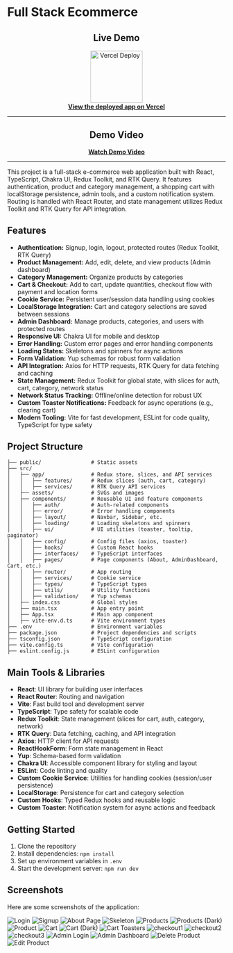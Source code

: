 # Full Stack Ecommerce

<div align="center">
	<h2>Live Demo</h2>
	<a href="https://full-stack-ecommerce-neon.vercel.app/" target="_blank">
		<img src="https://vercel.com/button" alt="Vercel Deploy" width="120" />
	</a>
	<br />
	<a href="https://full-stack-ecommerce-neon.vercel.app/" target="_blank"><b>View the deployed app on Vercel</b></a>
</div>

---

<div align="center">
	<h2>Demo Video</h2>
	<a href="https://drive.google.com/file/d/1A7Uz5pTdCcXsu3sG50yj2hJuNRrQ5DcI/view?usp=sharing" target="_blank"><b>Watch Demo Video</b></a>
</div>

---


This project is a full-stack e-commerce web application built with React, TypeScript, Chakra UI, Redux Toolkit, and RTK Query. It features authentication, product and category management, a shopping cart with localStorage persistence, admin tools, and a custom notification system. Routing is handled with React Router, and state management utilizes Redux Toolkit and RTK Query for API integration.

## Features

- **Authentication:** Signup, login, logout, protected routes (Redux Toolkit, RTK Query)
- **Product Management:** Add, edit, delete, and view products (Admin dashboard)
- **Category Management:** Organize products by categories
- **Cart & Checkout:** Add to cart, update quantities, checkout flow with payment and location forms
- **Cookie Service:** Persistent user/session data handling using cookies
- **LocalStorage Integration:** Cart and category selections are saved between sessions
- **Admin Dashboard:** Manage products, categories, and users with protected routes
- **Responsive UI:** Chakra UI for mobile and desktop
- **Error Handling:** Custom error pages and error handling components
- **Loading States:** Skeletons and spinners for async actions
- **Form Validation:** Yup schemas for robust form validation
- **API Integration:** Axios for HTTP requests, RTK Query for data fetching and caching
- **State Management:** Redux Toolkit for global state, with slices for auth, cart, category, network status
- **Network Status Tracking:** Offline/online detection for robust UX
- **Custom Toaster Notifications:** Feedback for async operations (e.g., clearing cart)
- **Modern Tooling:** Vite for fast development, ESLint for code quality, TypeScript for type safety

## Project Structure

```
├── public/                # Static assets
├── src/
│   ├── app/               # Redux store, slices, and API services
│   │   ├── features/      # Redux slices (auth, cart, category)
│   │   ├── services/      # RTK Query API services
│   ├── assets/            # SVGs and images
│   ├── components/        # Reusable UI and feature components
│   │   ├── auth/          # Auth-related components
│   │   ├── error/         # Error handling components
│   │   ├── layout/        # Navbar, Sidebar, etc.
│   │   ├── loading/       # Loading skeletons and spinners
│   │   ├── ui/            # UI utilities (toaster, tooltip, paginator)
│   │   ├── config/        # Config files (axios, toaster)
│   │   ├── hooks/         # Custom React hooks
│   │   ├── interfaces/    # TypeScript interfaces
│   │   ├── pages/         # Page components (About, AdminDashboard, Cart, etc.)
│   │   ├── router/        # App routing
│   │   ├── services/      # Cookie service
│   │   ├── types/         # TypeScript types
│   │   ├── utils/         # Utility functions
│   │   ├── validation/    # Yup schemas
│   ├── index.css          # Global styles
│   ├── main.tsx           # App entry point
│   ├── App.tsx            # Main app component
│   ├── vite-env.d.ts      # Vite environment types
├── .env                   # Environment variables
├── package.json           # Project dependencies and scripts
├── tsconfig.json          # TypeScript configuration
├── vite.config.ts         # Vite configuration
├── eslint.config.js       # ESLint configuration
```

## Main Tools & Libraries

- **React**: UI library for building user interfaces
- **React Router**: Routing and navigation
- **Vite**: Fast build tool and development server
- **TypeScript**: Type safety for scalable code
- **Redux Toolkit**: State management (slices for cart, auth, category, network)
- **RTK Query**: Data fetching, caching, and API integration
- **Axios**: HTTP client for API requests
- **ReactHookForm**: Form state management in React
- **Yup**: Schema-based form validation
- **Chakra UI**: Accessible component library for styling and layout
- **ESLint**: Code linting and quality
- **Custom Cookie Service**: Utilities for handling cookies (session/user persistence)
- **LocalStorage**: Persistence for cart and category selection
- **Custom Hooks**: Typed Redux hooks and reusable logic
- **Custom Toaster**: Notification system for async actions and feedback

## Getting Started

1. Clone the repository
2. Install dependencies: `npm install`
3. Set up environment variables in `.env`
4. Start the development server: `npm run dev`

## Screenshots

Here are some screenshots of the application:

![Login](src/assets/login.png)
![Signup](src/assets/signup.png)
![About Page](src/assets/about.png)
![Skeleton](src/assets/skeleton.png)
![Products](src/assets/products.png)
![Products (Dark)](src/assets/products-dark.png)
![Product](src/assets/product.png)
![Cart](src/assets/cart.png)
![Cart (Dark)](src/assets/cart-dark.png)
![Cart Toasters](src/assets/cart-toasters.png)
![checkout1](src/assets/checkout1.png)
![checkout2](src/assets/checkout2.png)
![checkout3](src/assets/checkout3.png)
![Admin Login](src/assets/admin-login.png)
![Admin Dashboard](src/assets/admin-dashboard.png)
![Delete Product](src/assets/delete-product.png)
![Edit Product](src/assets/edit-product.png)
